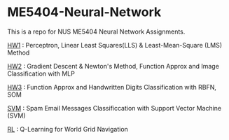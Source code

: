 # ME5404-Neural-Network
This is a repo for NUS ME5404 Neural Network Assignments.

[HW1](https://github.com/hwchua0209/ME5404-Neural-Network/tree/main/HW1) : Perceptron, Linear Least Squares(LLS) & Least-Mean-Square (LMS) Method <br>

[HW2](https://github.com/hwchua0209/ME5404-Neural-Network/tree/main/HW2) : Gradient Descent & Newton's Method, Function Approx and Image Classification with MLP <br>

[HW3](https://github.com/hwchua0209/ME5404-Neural-Network/tree/main/HW3) : Function Approx and Handwritten Digits Classification with RBFN, SOM <br>

[SVM](https://github.com/hwchua0209/ME5404-Neural-Network/tree/main/SVM) : Spam Email Messages Classificcation with Support Vector Machine (SVM) <br>

[RL](https://github.com/hwchua0209/ME5404-Neural-Network/tree/main/RL) : Q-Learning for World Grid Navigation <br>
